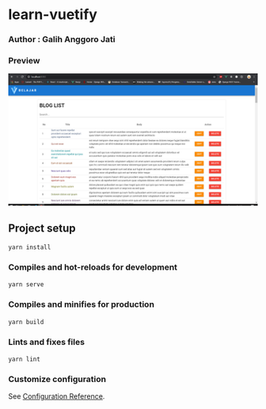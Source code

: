 # learn-vuetify

### Author : Galih Anggoro Jati

### Preview 
![alt text](https://github.com/galeeh16/learn-vuetify/blob/master/src/assets/Capture.PNG)

## Project setup
```
yarn install
```

### Compiles and hot-reloads for development
```
yarn serve
```

### Compiles and minifies for production
```
yarn build
```

### Lints and fixes files
```
yarn lint
```

### Customize configuration
See [Configuration Reference](https://cli.vuejs.org/config/).